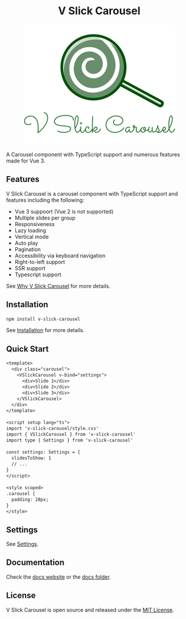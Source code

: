 <div align="center">
<h1>V Slick Carousel</h1>
<img src="./packages/docs/public/logo.svg" alt="V Slick Carousel" />
</div>

A Carousel component with TypeScript support and numerous features made for Vue 3.

## Features

V Slick Carousel is a carousel component with TypeScript support and features including the following:

- Vue 3 suppoort (Vue 2 is not supported)
- Multiple slides per group
- Responsiveness
- Lazy loading
- Vertical mode
- Auto play
- Pagination
- Accessibility via keyboard navigation
- Right-to-left support
- SSR support
- Typescript support

See [Why V Slick Carousel](./packages/docs/guide/why-v-slick-carousel.md) for more details.

## Installation

```bash
npm install v-slick-carousel
```

See [Installation](./packages/docs/guide/installation.md) for more details.

## Quick Start

```vue
<template>
  <div class="carousel">
    <VSlickCarousel v-bind="settings">
      <div>Slide 1</div>
      <div>Slide 2</div>
      <div>Slide 3</div>
    </VSlickCarousel>
  </div>
</template>

<script setup lang="ts">
import 'v-slick-carousel/style.css'
import { VSlickCarousel } from 'v-slick-carousel'
import type { Settings } from 'v-slick-carousel'

const settings: Settings = {
  slidesToShow: 1
  // ...
}
</script>

<style scoped>
.carousel {
  padding: 28px;
}
</style>
```

## Settings

See [Settings](./packages/docs/guide/settings.md).

## Documentation

Check the [docs website](https://ctfdavis.github.io/v-slick-carousel/) or the [docs folder](packages/docs).

## License

V Slick Carousel is open source and released under the [MIT License](./LICENSE).

